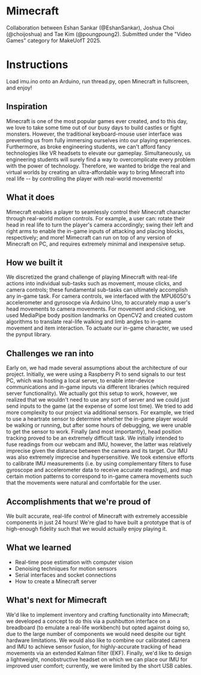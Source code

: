 # Mimecraft
Collaboration between Eshan Sankar (@EshanSankar), Joshua Choi (@choijoshua) and Tae Kim (@poungpoung2). Submitted under the "Video Games" category for MakeUofT 2025.

# Instructions
Load imu.ino onto an Arduino, run thread.py, open Minecraft in fullscreen, and enjoy!

## Inspiration  
Minecraft is one of the most popular games ever created, and to this day, we love to take some time out of our busy days to build castles or fight monsters. However, the traditional keyboard-mouse user interface was preventing us from fully immersing ourselves into our playing experiences. Furthermore, as broke engineering students, we can't afford fancy technologies like VR headsets to elevate our gameplay. Simultaneously, us engineering students will surely find a way to overcomplicate every problem with the power of technology. Therefore, we wanted to bridge the real and virtual worlds by creating an ultra-affordable way to bring Minecraft into real life -- by controlling the player with real-world movements!  

## What it does  
Mimecraft enables a player to seamlessly control their Minecraft character through real-world motion controls. For example, a user can: rotate their head in real life to turn the player's camera accordingly; swing their left and right arms to enable the in-game inputs of attacking and placing blocks, respectively; and more! Mimecraft can run on top of any version of Minecraft on PC, and requires extremely minimal and inexpensive setup.  

## How we built it  
We discretized the grand challenge of playing Minecraft with real-life actions into individual sub-tasks such as movement, mouse clicks, and camera controls; these fundamental sub-tasks can ultimately accomplish any in-game task. For camera controls, we interfaced with the MPU6050's accelerometer and gyrosocpe via Arduino Uno, to accurately map a user's head movements to camera movements. For movement and clicking, we used MediaPipe body position landmarks on OpenCV2 and created custom algorithms to translate real-life walking and limb angles to in-game movement and item interaction. To actuate our in-game character, we used the pynput library.  

## Challenges we ran into  
Early on, we had made several assumptions about the architecture of our project. Initially, we were using a Raspberry Pi to send signals to our test PC, which was hosting a local server, to enable inter-device communications and in-game inputs via different libraries (which required server functionality). We actually got this setup to work, however, we realized that we wouldn't need to use any sort of server and we could just send inputs to the game (at the expense of some lost time). We tried to add more complexity to our project via additional sensors. For example, we tried to use a heartrate sensor to determine whether the in-game player would be walking or running, but after some hours of debugging, we were unable to get the sensor to work. Finally (and most importantly), head position tracking proved to be an extremely difficult task. We initially intended to fuse readings from our webcam and IMU, however, the latter was relatively imprecise given the distance between the camera and its target. Our IMU was also extremely imprecise and hypersensitive. We took extensive efforts to calibrate IMU measurements (i.e. by using complementary filters to fuse gyroscope and accelerometer data to receive accurate readings), and map certain motion patterns to correspond to in-game camera movements such that the movements were natural and comfortable for the user.  

## Accomplishments that we're proud of  
We built accurate, real-life control of Minecraft with extremely accessible components in just 24 hours! We're glad to have built a prototype that is of high-enough fidelity such that we would actually enjoy playing it.  

## What we learned  
- Real-time pose estimation with computer vision  
- Denoising techniques for motion sensors  
- Serial interfaces and socket connections  
- How to create a Minecraft server  

## What's next for Mimecraft  
We'd like to implement inventory and crafting functionality into Mimecraft; we developed a concept to do this via a pushbutton interface on a breadboard (to emulate a real-life workbench) but opted against doing so, due to the large number of components we would need despite our tight hardware limitations. We would also like to combine our calibrated camera and IMU to achieve sensor fusion, for highly-accurate tracking of head movements via an extended Kalman filter (EKF). Finally, we'd like to design a lightweight, nonobstructive headset on which we can place our IMU for improved user comfort; currently, we were limited by the short USB cables.
